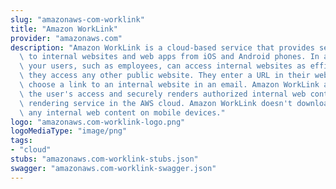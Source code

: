 ```yaml
---
slug: "amazonaws-com-worklink"
title: "Amazon WorkLink"
provider: "amazonaws.com"
description: "Amazon WorkLink is a cloud-based service that provides secure access\
  \ to internal websites and web apps from iOS and Android phones. In a single step,\
  \ your users, such as employees, can access internal websites as efficiently as\
  \ they access any other public website. They enter a URL in their web browser, or\
  \ choose a link to an internal website in an email. Amazon WorkLink authenticates\
  \ the user's access and securely renders authorized internal web content in a secure\
  \ rendering service in the AWS cloud. Amazon WorkLink doesn't download or store\
  \ any internal web content on mobile devices."
logo: "amazonaws.com-worklink-logo.png"
logoMediaType: "image/png"
tags:
- "cloud"
stubs: "amazonaws.com-worklink-stubs.json"
swagger: "amazonaws.com-worklink-swagger.json"
---
```

